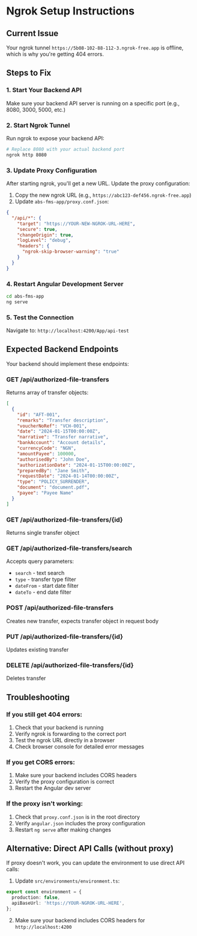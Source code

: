 # Ngrok Setup Instructions

## Current Issue
Your ngrok tunnel `https://5b08-102-88-112-3.ngrok-free.app` is offline, which is why you're getting 404 errors.

## Steps to Fix

### 1. Start Your Backend API
Make sure your backend API server is running on a specific port (e.g., 8080, 3000, 5000, etc.)

### 2. Start Ngrok Tunnel
Run ngrok to expose your backend API:
```bash
# Replace 8080 with your actual backend port
ngrok http 8080
```

### 3. Update Proxy Configuration
After starting ngrok, you'll get a new URL. Update the proxy configuration:

1. Copy the new ngrok URL (e.g., `https://abc123-def456.ngrok-free.app`)
2. Update `abs-fms-app/proxy.conf.json`:
```json
{
  "/api/*": {
    "target": "https://YOUR-NEW-NGROK-URL-HERE",
    "secure": true,
    "changeOrigin": true,
    "logLevel": "debug",
    "headers": {
      "ngrok-skip-browser-warning": "true"
    }
  }
}
```

### 4. Restart Angular Development Server
```bash
cd abs-fms-app
ng serve
```

### 5. Test the Connection
Navigate to: `http://localhost:4200/App/api-test`

## Expected Backend Endpoints

Your backend should implement these endpoints:

### GET /api/authorized-file-transfers
Returns array of transfer objects:
```json
[
  {
    "id": "AFT-001",
    "remarks": "Transfer description",
    "voucherNoRef": "VCH-001",
    "date": "2024-01-15T00:00:00Z",
    "narrative": "Transfer narrative",
    "bankAccount": "Account details",
    "currencyCode": "NGN",
    "amountPayee": 100000,
    "authorisedBy": "John Doe",
    "authorizationDate": "2024-01-15T00:00:00Z",
    "preparedBy": "Jane Smith",
    "requestDate": "2024-01-14T00:00:00Z",
    "type": "POLICY_SURRENDER",
    "document": "document.pdf",
    "payee": "Payee Name"
  }
]
```

### GET /api/authorized-file-transfers/{id}
Returns single transfer object

### GET /api/authorized-file-transfers/search
Accepts query parameters:
- `search` - text search
- `type` - transfer type filter
- `dateFrom` - start date filter
- `dateTo` - end date filter

### POST /api/authorized-file-transfers
Creates new transfer, expects transfer object in request body

### PUT /api/authorized-file-transfers/{id}
Updates existing transfer

### DELETE /api/authorized-file-transfers/{id}
Deletes transfer

## Troubleshooting

### If you still get 404 errors:
1. Check that your backend is running
2. Verify ngrok is forwarding to the correct port
3. Test the ngrok URL directly in a browser
4. Check browser console for detailed error messages

### If you get CORS errors:
1. Make sure your backend includes CORS headers
2. Verify the proxy configuration is correct
3. Restart the Angular dev server

### If the proxy isn't working:
1. Check that `proxy.conf.json` is in the root directory
2. Verify `angular.json` includes the proxy configuration
3. Restart `ng serve` after making changes

## Alternative: Direct API Calls (without proxy)

If proxy doesn't work, you can update the environment to use direct API calls:

1. Update `src/environments/environment.ts`:
```typescript
export const environment = {
  production: false,
  apiBaseUrl: 'https://YOUR-NGROK-URL-HERE',
};
```

2. Make sure your backend includes CORS headers for `http://localhost:4200`
